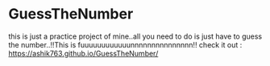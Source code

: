 # GuessTheNumber
this is just a practice project of mine..all you need to do is just have to guess the number..!!This is fuuuuuuuuuuuunnnnnnnnnnnnnnn!!
check it out : https://ashik763.github.io/GuessTheNumber/

